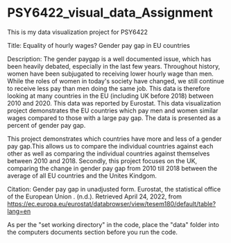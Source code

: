 # PSY6422_visual_data_Assignment
This is my data visualization project for PSY6422

Title: Equality of hourly wages? Gender pay gap in EU countries

Description: 
The gender paygap is a well documented issue, which has been heavily debated, especially in the last few years. Throughout history, women have been subjugated to receiving lower hourly wage than men. While the roles of women in today's society have changed, we still continue to receive less pay than men doing the same job. This data is therefore looking at many countries in the EU (including UK before 2018) between 2010 and 2020. This data was reported by Eurostat. This data visualization project demonstrates the EU countries which pay men and women similar wages compared to those with a large pay gap. The data is presented as a percent of gender pay gap.

This project demonstrates which countries have more and less of a gender pay gap.This allows us to compare the individual countries against each other as well as comparing the individual countries against themselves between 2010 and 2018. Secondly, this project focuses on the UK, comparing the change in gender pay gap from 2010 till 2018 between the average of all EU countries and the Unites Kindgom. 

Citation: Gender pay gap in unadjusted form. Eurostat, the statistical office of the European Union . (n.d.). Retrieved April 24, 2022, from https://ec.europa.eu/eurostat/databrowser/view/tesem180/default/table?lang=en 
 
As per the "set working directory" in the code, place the "data" folder into the computers documents section before you run the code.
